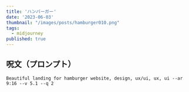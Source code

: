 ```yaml
---
title: 'ハンバーガー'
date: '2023-06-03'
thumbnail: "/images/posts/hamburger010.png"
tags:
  - midjourney
published: true
---
```


## 呪文（プロンプト）
```
Beautiful landing for hamburger website, design, ux/ui, ux, ui --ar 9:16 --v 5.1 --q 2
```